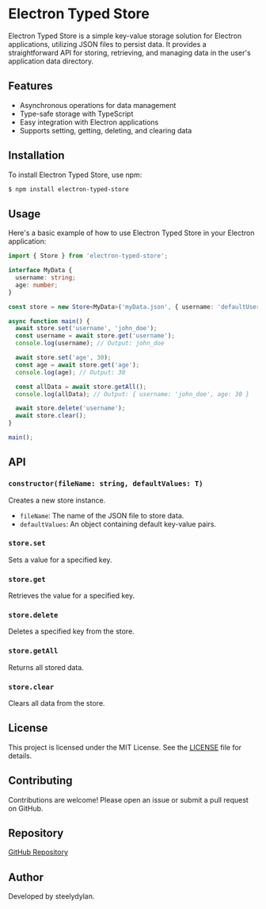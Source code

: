 # Electron Typed Store

Electron Typed Store is a simple key-value storage solution for Electron applications, utilizing JSON files to persist data. It provides a straightforward API for storing, retrieving, and managing data in the user's application data directory.

## Features

- Asynchronous operations for data management
- Type-safe storage with TypeScript
- Easy integration with Electron applications
- Supports setting, getting, deleting, and clearing data

## Installation



To install Electron Typed Store, use npm:

```bash
$ npm install electron-typed-store
```


## Usage

Here's a basic example of how to use Electron Typed Store in your Electron application:

```typescript
import { Store } from 'electron-typed-store';

interface MyData {
  username: string;
  age: number;
}

const store = new Store<MyData>('myData.json', { username: 'defaultUser', age: 0 });

async function main() {
  await store.set('username', 'john_doe');
  const username = await store.get('username');
  console.log(username); // Output: john_doe

  await store.set('age', 30);
  const age = await store.get('age');
  console.log(age); // Output: 30

  const allData = await store.getAll();
  console.log(allData); // Output: { username: 'john_doe', age: 30 }

  await store.delete('username');
  await store.clear();
}

main();
```

## API

### `constructor(fileName: string, defaultValues: T)`

Creates a new store instance.

- `fileName`: The name of the JSON file to store data.
- `defaultValues`: An object containing default key-value pairs.

### `store.set`

Sets a value for a specified key.

### `store.get`

Retrieves the value for a specified key.

### `store.delete`

Deletes a specified key from the store.

### `store.getAll`

Returns all stored data.

### `store.clear`

Clears all data from the store.

## License

This project is licensed under the MIT License. See the [LICENSE](LICENSE) file for details.

## Contributing

Contributions are welcome! Please open an issue or submit a pull request on GitHub.

## Repository

[GitHub Repository](https://github.com/steelydylan/electron-typed-store)

## Author

Developed by steelydylan.
